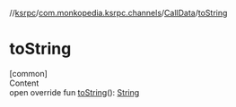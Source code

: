//[ksrpc](../../index.md)/[com.monkopedia.ksrpc.channels](../index.md)/[CallData](index.md)/[toString](to-string.md)



# toString  
[common]  
Content  
open override fun [toString](to-string.md)(): [String](https://kotlinlang.org/api/latest/jvm/stdlib/kotlin/-string/index.html)  



